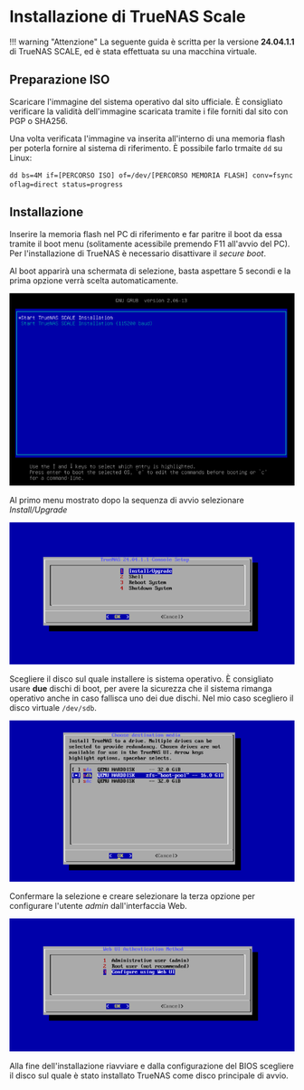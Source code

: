 # Installazione di TrueNAS Scale

!!! warning "Attenzione"
    La seguente guida è scritta per la versione **24.04.1.1** di TrueNAS SCALE, ed è stata effettuata su una macchina virtuale.


## Preparazione ISO

Scaricare l'immagine del sistema operativo dal sito ufficiale. È consigliato verificare la validità dell'immagine scaricata tramite i file forniti dal sito con PGP o SHA256.

Una volta verificata l'immagine va inserita all'interno di una memoria flash per poterla fornire al sistema di riferimento. È possibile farlo trmaite `dd` su Linux:

```
dd bs=4M if=[PERCORSO ISO] of=/dev/[PERCORSO MEMORIA FLASH] conv=fsync oflag=direct status=progress
```

## Installazione

Inserire la memoria flash nel PC di riferimento e far paritre il boot da essa tramite il boot menu (solitamente acessibile premendo F11 all'avvio del PC). Per l'installazione di TrueNAS è necessario disattivare il *secure boot*.

Al boot apparirà una schermata di selezione, basta aspettare 5 secondi e la prima opzione verrà scelta automaticamente.

![](/assets/boot.png)

Al primo menu mostrato dopo la sequenza di avvio selezionare *Install/Upgrade*

![](/assets/install-upgrade.png)

Scegliere il disco sul quale installere is sistema operativo. È consigliato usare **due** dischi di boot, per avere la sicurezza che il sistema rimanga operativo anche in caso fallisca uno dei due dischi. Nel mio caso scegliero il disco virtuale `/dev/sdb`.

![](/assets/drive.png)

Confermare la selezione e creare selezionare la terza opzione per configurare l'utente *admin* dall'interfaccia Web.

![](/assets/admin.png)


Alla fine dell'installazione riavviare e dalla configurazione del BIOS scegliere il disco sul quale è stato installato TrueNAS come disco principale di avvio.